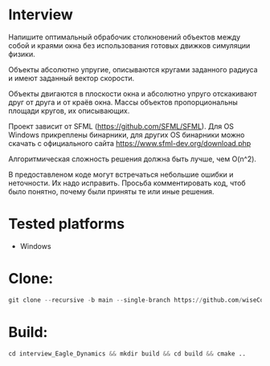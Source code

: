 # Interview

Напишите оптимальный обрабочик столкновений объектов между собой и
краями окна без использования готовых движков симуляции физики. 

Объекты абсолютно упругие, описываются кругами заданного радиуса и 
имеют заданный вектор скорости.

Объекты двигаются в плоскости окна и абсолютно упруго отскакивают 
друг от друга и от краёв окна. 
Массы объектов пропорциональны площади кругов, их описывающих.  

Проект зависит от SFML (https://github.com/SFML/SFML). 
Для OS Windows прикреплены бинарники, для других OS бинарники можно скачать 
с официального сайта https://www.sfml-dev.org/download.php

Алгоритмическая сложность решения должна быть лучше, чем O(n^2).

В предоставленом коде могут встречаться небольшие ошибки и неточности. 
Их надо исправить.
Просьба комментировать код, чтоб было понятно, почему были приняты те или иные решения.

# Tested platforms
- Windows

# Clone:
```python
git clone --recursive -b main --single-branch https://github.com/wiseConst/interview_Eagle_Dynamics.git
```
# Build:
```python
cd interview_Eagle_Dynamics && mkdir build && cd build && cmake ..
```
